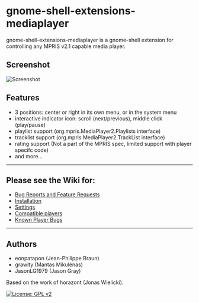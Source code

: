 # gnome-shell-extensions-mediaplayer

gnome-shell-extensions-mediaplayer is a gnome-shell extension for controlling
any MPRIS v2.1 capable media player.

## Screenshot

![Screenshot](https://github.com/JasonLG1979/gnome-shell-extensions-mediaplayer/raw/master/data/screenshot.png)

## Features

- 3 positions: center or right in its own menu, or in the system menu
- interactive indicator icon: scroll (next/previous), middle click (play/pause)
- playlist support (org.mpris.MediaPlayer2.Playlists interface)
- tracklist support (org.mpris.MediaPlayer2.TrackList interface)
- rating support (Not a part of the MPRIS spec, limited support with player specifc code)
- and more...

- - -
## Please see the Wiki for:
  * [Bug Reports and Feature Requests](https://github.com/JasonLG1979/gnome-shell-extensions-mediaplayer/wiki/Bug-Reports-and-Feature-Requests)
  * [Installation](https://github.com/JasonLG1979/gnome-shell-extensions-mediaplayer/wiki/Installation)
  * [Settings](https://github.com/JasonLG1979/gnome-shell-extensions-mediaplayer/wiki/Settings)
  * [Compatible players](https://github.com/JasonLG1979/gnome-shell-extensions-mediaplayer/wiki/Compatible-players)
  * [Known Player Bugs](https://github.com/JasonLG1979/gnome-shell-extensions-mediaplayer/wiki/Known-Player-Bugs)

- - -
## Authors

  * eonpatapon (Jean-Philippe Braun)
  * grawity (Mantas Mikulėnas)
  * JasonLG1979 (Jason Gray)

Based on the work of horazont (Jonas Wielicki).

[![License: GPL v2](https://img.shields.io/badge/License-GPL%20v2-blue.svg)](https://www.gnu.org/licenses/old-licenses/gpl-2.0.en.html)
